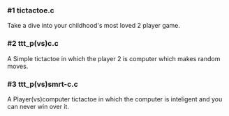 

### #1 tictactoe.c
   Take a dive into your childhood's most loved 2 player game.
### #2 ttt_p(vs)c.c
   A Simple tictactoe in which the player 2 is computer which makes random moves.
### #3 ttt_p(vs)smrt-c.c
   A Player(vs)computer tictactoe in which the computer is inteligent and you can never win over it.
  
